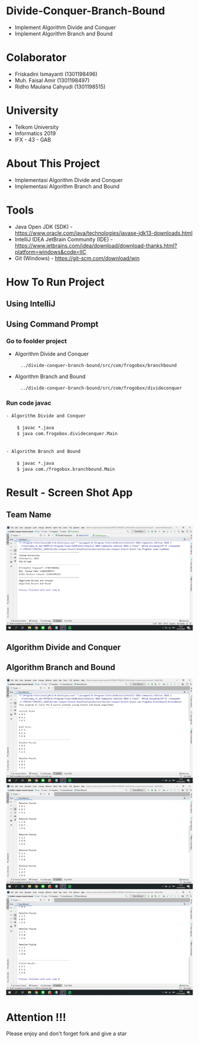 # Divide-Conquer-Branch-Bound
- Implement Algorithm Divide and Conquer
- Implement Algorithm Branch and Bound

# Colaborator
- Friskadini Ismayanti (1301198496)
- Muh. Faisal Amir  (1301198497)
- Ridho Maulana Cahyudi  (1301198515)

# University
- Telkom University
- Informatics 2019
- IFX - 43 - GAB

# About This Project
- Implementasi Algorithm Divide and Conquer
- Implementasi Algorithm Branch and Bound

# Tools
- Java Open JDK (SDK) - https://www.oracle.com/java/technologies/javase-jdk13-downloads.html
- IntelliJ IDEA JetBrain Community (IDE) - https://www.jetbrains.com/idea/download/download-thanks.html?platform=windows&code=IIC
- Git (Windows) - https://git-scm.com/download/win

# How To Run Project
## Using IntelliJ



## Using Command Prompt
### Go to foolder project
- Algorithm Divide and Conquer

        ../divide-conquer-branch-bound/src/com/frogobox/branchbound


- Algorithm Branch and Bound

        ../divide-conquer-branch-bound/src/com/frogobox/divideconquer

### Run code javac

    - Algorithm Divide and Conquer

        $ javac *.java
        $ java com.frogobox.divideconquer.Main


    - Algorithm Branch and Bound

        $ javac *.java
        $ java com./frogobox.branchbound.Main

# Result - Screen Shot App
## Team Name
![ScreenShoot Apps](docs/image/ss_team_name.png?raw=true)

## Algorithm Divide and Conquer

## Algorithm Branch and Bound
![ScreenShoot Apps](docs/image/ss_branchbounch_1.png?raw=true)
![ScreenShoot Apps](docs/image/ss_branchbounch_2.png?raw=true)
![ScreenShoot Apps](docs/image/ss_branchbounch_3.png?raw=true)

# Attention !!!
Please enjoy and don't forget fork and give a star